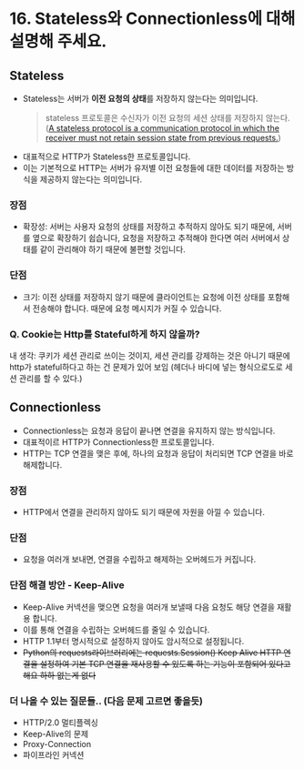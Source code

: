 # 16. Stateless와 Connectionless에 대해 설명해 주세요.

## Stateless

- Stateless는 서버가 **이전 요청의 상태**를 저장하지 않는다는 의미입니다.
    > stateless 프로토콜은 수신자가 이전 요청의 세션 상태를 저장하지 않는다. ([A stateless protocol is a communication protocol in which the receiver must not retain session state from previous requests.](https://en.wikipedia.org/wiki/Stateless_protocol))
- 대표적으로 HTTP가 Stateless한 프로토콜입니다.
- 이는 기본적으로 HTTP는 서버가 유저별 이전 요청들에 대한 데이터를 저장하는 방식을 제공하지 않는다는 의미입니다.

### 장점

- 확장성: 서버는 사용자 요청의 상태를 저장하고 추적하지 않아도 되기 때문에, 서버를 옆으로 확장하기 쉽습니다, 요청을 저장하고 추적해야 한다면 여러 서버에서 상태를 같이 관리해야 하기 때문에 불편할 것입니다.

### 단점

- 크기: 이전 상태를 저장하지 않기 때문에 클라이언트는 요청에 이전 상태를 포함해서 전송해야 합니다. 때문에 요청 메시지가 커질 수 있습니다.

### Q. Cookie는 Http를 Stateful하게 하지 않을까?

내 생각: 쿠키가 세션 관리로 쓰이는 것이지, 세션 관리를 강제하는 것은 아니기 때문에 http가 stateful하다고 하는 건 문제가 있어 보임 (헤더나 바디에 넣는 형식으로도로 세션 관리를 할 수 있다.)


## Connectionless

- Connectionless는 요청과 응답이 끝나면 연결을 유지하지 않는 방식입니다.
- 대표적이르 HTTP가 Connectionless한 프로토콜입니다.
- HTTP는 TCP 연결을 맺은 후에, 하나의 요청과 응답이 처리되면 TCP 연결을 바로 해제합니다.

### 장점

- HTTP에서 연결을 관리하지 않아도 되기 때문에 자원을 아낄 수 있습니다.

### 단점 

- 요청을 여러개 보내면, 연결을 수립하고 해제하는 오버헤드가 커집니다.

### 단점 해결 방안 - Keep-Alive

- Keep-Alive 커넥션을 맺으면 요청을 여러개 보낼때 다음 요청도 해당 연결을 재활용 합니다.
- 이를 통해 연결을 수립하는 오버헤드를 줄일 수 있습니다.
- HTTP 1.1부터 명시적으로 설정하지 않아도 암시적으로 설정됩니다.
- ~~Python의 requests라이브러리에는 requests.Session() Keep Alive HTTP 연결을 설정하여 기본 TCP 연결을 재사용할 수 있도록 하는 기능이 포함되어 있다고 해요 하하 없는게 없다~~

### 더 나올 수 있는 질문들.. (다음 문제 고르면 좋을듯)

- HTTP/2.0 멀티플렉싱
- Keep-Alive의 문제
- Proxy-Connection
- 파이프라인 커넥션